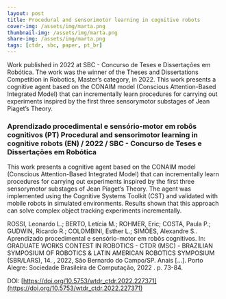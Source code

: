 ```yaml
---
layout: post
title: Procedural and sensorimotor learning in cognitive robots
cover-img: /assets/img/marta.png
thumbnail-img: /assets/img/marta.png
share-img: /assets/img/marta.png
tags: [ctdr, sbc, paper, pt_br]
---
```


Work published in 2022 at SBC - Concurso de Teses e Dissertações em Robótica. The work was the winner of the Theses and Dissertations Competition in Robotics, Master’s category, in 2022. This work presents a cognitive agent based on the CONAIM model (Conscious Attention-Based Integrated Model) that can incrementally learn procedures for carrying out experiments inspired by the first three sensorymotor substages of Jean Piaget’s Theory.

### Aprendizado procedimental e sensório-motor em robôs cognitivos (PT) Procedural and sensorimotor learning in cognitive robots (EN)  / 2022 / SBC - Concurso de Teses e Dissertações em Robótica


This work presents a cognitive agent based on the CONAIM model (Conscious Attention-Based Integrated Model) that can incrementally learn procedures for carrying out experiments inspired by the first three sensorymotor substages of Jean Piaget’s Theory. The agent was implemented using the Cognitive Systems Toolkit (CST) and validated with mobile robots in simulated environments. Results shown that this approach can solve complex object tracking experiments incrementally.

ROSSI, Leonardo L.; BERTO, Letícia M.; ROHMER, Eric; COSTA, Paula P.; GUDWIN, Ricardo R.; COLOMBINI, Esther L.; SIMÕES, Alexandre S.. Aprendizado procedimental e sensório-motor em robôs cognitivos. In: GRADUATE WORKS CONTEST IN ROBOTICS - CTDR (MSC) - BRAZILIAN SYMPOSIUM OF ROBOTICS & LATIN AMERICAN ROBOTICS SYMPOSIUM (SBR/LARS), 14. , 2022, São Bernardo do Campo/SP. Anais [...]. Porto Alegre: Sociedade Brasileira de Computação, 2022 . p. 73-84. 

DOI: [https://doi.org/10.5753/wtdr_ctdr.2022.227371](https://doi.org/10.5753/wtdr_ctdr.2022.227371)

